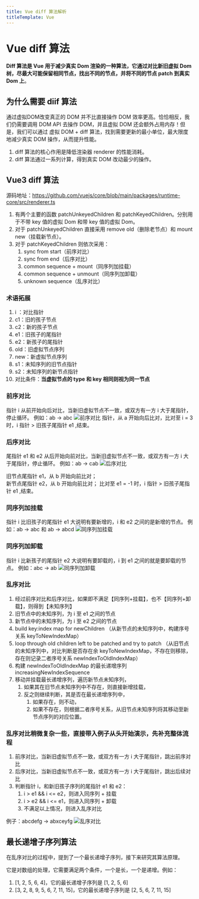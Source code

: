 ```yaml
---
title: Vue diff 算法解析
titleTemplate: Vue
---
```

# Vue diff 算法
**Diff 算法是 Vue 用于减少真实 Dom 渲染的一种算法，它通过对比新旧虚拟 Dom 树，尽最大可能保留相同节点，找出不同的节点，并将不同的节点 patch 到真实 Dom 上**。

## 为什么需要 diif 算法
通过虚拟DOM改变真正的 DOM 并不比直接操作 DOM 效率更高。恰恰相反，我们仍需要调用 DOM API 去操作 DOM，并且虚拟 DOM 还会额外占用内存！但是，我们可以通过 虚拟 DOM + diff 算法，找到需要更新的最小单位，最大限度地减少真实 DOM 操作，从而提升性能。
1. diff 算法的核心作用是降低渲染器 renderer 的性能消耗。
2. diff 算法通过一系列计算，得到真实 DOM 改动最少的操作。

## Vue3 diff 算法
源码地址：https://github.com/vuejs/core/blob/main/packages/runtime-core/src/renderer.ts
1. 有两个主要的函数 patchUnkeyedChildren 和 patchKeyedChildren。分别用于不带 key 值的虚拟 Dom 和带 key 值的虚拟 Dom。
2. 对于 patchUnkeyedChildren 直接采用 remove old（删除老节点）和 mount new（挂载新节点）。
3. 对于 patchKeyedChildren 则依次采用：
   1. sync from start（前序对比）
   2. sync from end（后序对比）
   3. common sequence + mount（同序列加挂载）
   4. common sequence + unmount（同序列加卸载）
   5. unknown sequence（乱序对比）

### 术语拓展
1. i ：对比指针
2. c1：旧的孩子节点
3. c2：新的孩子节点
4. e1：旧孩子的尾指针
5. e2：新孩子的尾指针
6. old：旧虚拟节点序列
7. new：新虚拟节点序列
8. s1：未知序列的旧节点指针
9. s2：未知序列的新节点指针
10. 对比条件：**当虚拟节点的 type 和 key 相同则视为同一节点**

### 前序对比
指针 i 从前开始向后对比，当新旧虚拟节点不一致，或双方有一方 i 大于尾指针，停止循环。
例如：ab -> abc
![前序对比](asset/diff/sync-from-start.png "前序对比")
指针，从 a 开始向后比对，比对至 i = 3 时，i 指针 > 旧孩子尾指针 e1 ,结束。

### 后序对比
尾指针 e1 和 e2 从后开始向前对比，当新旧虚拟节点不一致，或双方有一方 i 大于尾指针，停止循环。
例如：ab -> cab
![后序对比](asset/diff/sync-from-end.png "后序对比")

旧节点尾指针 e1，从 b 开始向前比对；  
新节点尾指针 e2，从 b 开始向前比对；
比对至 e1 = -1 时，i 指针 >  旧孩子尾指针 e1 ,结束。

### 同序列加挂载
指针 i 比旧孩子的尾指针 e1 大说明有要新增的，i 和 e2 之间的是新增的节点。
例如：ab -> abc 和 ab -> abcd
![同序列加挂载](asset/diff/common-sequence-mount.png "同序列加挂载")

### 同序列加卸载
指针 i 比新孩子的尾指针 e2 大说明有要卸载的，i 到 e1 之间的就是要卸载的节点。
例如：abc -> ab
![同序列加卸载](asset/diff/common-sequence-unmount.png "同序列加卸载")

### 乱序对比
1. 经过前序对比和后序对比，如果即不满足【同序列+挂载】，也不【同序列+卸载】，则得到【未知序列】
2. 旧节点中的未知序列，为 i 至 e1 之间的节点
3. 新节点中的未知序列，为 i 至 e2 之间的节点
4. build key:index map for newChildren （从新节点的未知序列中，构建序号关系 keyToNewIndexMap）
5. loop through old children left to be patched and try to patch （从旧节点的未知序列中，对比判断是否存在余 keyToNewIndexMap，不存在则移除，存在则记录二者序号关系 newIndexToOldIndexMap）
6. 构建 newIndexToOldIndexMap 的最长递增序列 increasingNewIndexSequence
7. 移动并挂载最长递增序列，遍历新节点未知序列，
   1. 如果其在旧节点未知序列中不存在，则直接新增挂载，
   2. 反之则继续判断，其是否在最长递增序列中，
      1. 如果存在，则不动，
      2. 如果不存在，则根据二者序号关系，从旧节点未知序列将其移动至新节点序列的对应位置。

### 乱序对比稍微复杂一些，直接带入例子从头开始演示，先补充整体流程
1. 前序对比，当新旧虚拟节点不一致，或双方有一方 i 大于尾指针，跳出前序对比
2. 后序对比，当新旧虚拟节点不一致，或双方有一方 i 大于尾指针，跳出后续对比
3. 判断指针 i，和新旧孩子序列的尾指针 e1 和 e2：
   1. i > e1 && i <= e2，则进入同序列 + 挂载
   2. i > e2 && i <= e1，则进入同序列 + 卸载
   3. 不满足以上情况，则进入乱序对比

例子：abcdefg -> abxceyfg
![乱序对比](asset/diff/unknown-sequence.png "乱序对比")

## 最长递增子序列算法
在乱序对比的过程中，提到了一个最长递增子序列，接下来研究其算法原理。

它是对数组的处理，它需要满足两个条件，一个是长，一个是递增。例如：
1. [1, 2, 5, 6, 4]，它的最长递增子序列是 [1, 2, 5, 6]
2. [3, 2, 8, 9, 5, 6, 7, 11, 15]，它的最长递增子序列是 [2, 5, 6, 7, 11, 15]
